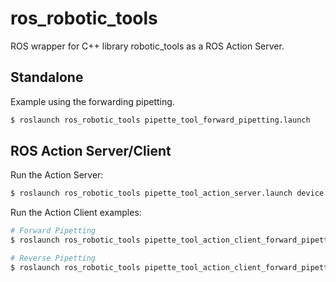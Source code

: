 # ros_robotic_tools

ROS wrapper for C++ library robotic_tools as a ROS Action Server.

## Standalone
Example using the forwarding pipetting.
``` sh
$ roslaunch ros_robotic_tools pipette_tool_forward_pipetting.launch
```

## ROS Action Server/Client
Run the Action Server:
``` sh
$ roslaunch ros_robotic_tools pipette_tool_action_server.launch device:=/dev/ttyACM0 baudrate:=9600
```

Run the Action Client examples:
``` sh
# Forward Pipetting
$ roslaunch ros_robotic_tools pipette_tool_action_client_forward_pipetting.launch.launch

# Reverse Pipetting
$ roslaunch ros_robotic_tools pipette_tool_action_client_forward_pipetting.launch.launch
```
